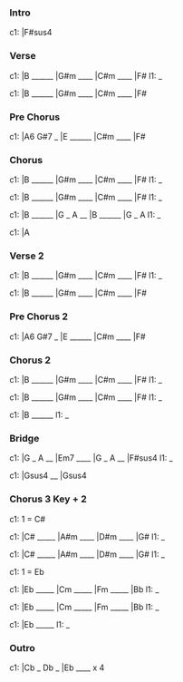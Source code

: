 ---
---

### Intro

c1: |F#sus4

### Verse

c1: |B ______ |G#m ____ |C#m ____ |F#
l1:  _

c1: |B ______ |G#m ____ |C#m ____ |F#

### Pre Chorus

c1: |A6 G#7 _ |E ______ |C#m ____ |F#

### Chorus

c1: |B ______ |G#m ____ |C#m ____ |F#
l1:  _

c1: |B ______ |G#m ____ |C#m ____ |F#
l1:  _

c1: |B ______ |G _ A __ |B ______ |G _ A
l1:  _

c1: |A

### Verse 2

c1: |B ______ |G#m ____ |C#m ____ |F#
l1:  _

c1: |B ______ |G#m ____ |C#m ____ |F#

### Pre Chorus 2

c1: |A6 G#7 _ |E ______ |C#m ____ |F#

### Chorus 2

c1: |B ______ |G#m ____ |C#m ____ |F#
l1:  _

c1: |B ______ |G#m ____ |C#m ____ |F#
l1:  _

c1: |B ______ 
l1:  _

### Bridge

c1: |G _ A __ |Em7 ____ |G _ A __ |F#sus4
l1:  _

c1: |Gsus4 __ |Gsus4

### Chorus 3 Key + 2

c1: 1 = C#

c1: |C# _____ |A#m ____ |D#m ____ |G#
l1:  _

c1: |C# _____ |A#m ____ |D#m ____ |G#
l1:  _

c1: 1 = Eb

c1: |Eb _____ |Cm _____ |Fm _____ |Bb
l1:  _

c1: |Eb _____ |Cm _____ |Fm _____ |Bb
l1:  _

c1: |Eb _____ 
l1:  _

### Outro

c1: |Cb _ Db _ |Eb ____ x 4